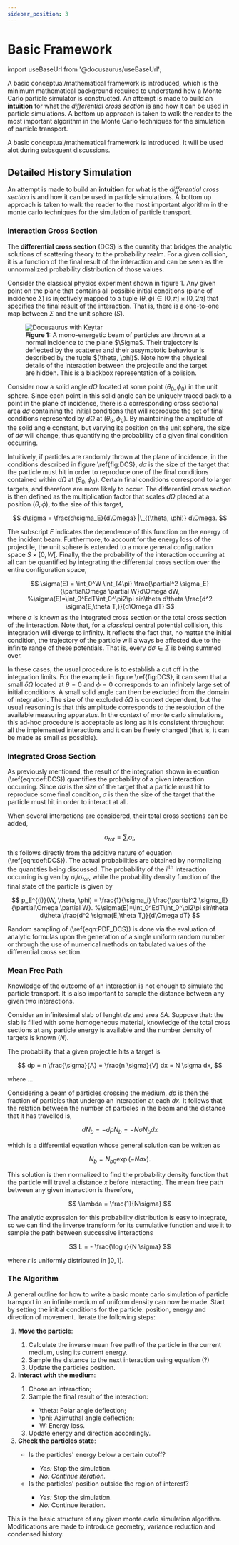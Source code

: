 ```yaml
---
sidebar_position: 3
---
```


# Basic Framework

import useBaseUrl from '@docusaurus/useBaseUrl';



A basic conceptual/mathematical framework is introduced, which is the minimum mathematical background required to understand how a Monte Carlo particle simulator is constructed. An attempt is made to build an **intuition** for what the *differential cross section* is and how it can be used in particle simulations. A bottom up approach is taken to walk the reader to the most important algorithm in the Monte Carlo techniques for the simulation of particle transport.


A basic conceptual/mathematical framework is introduced. It will be used alot during subsquent discussions.


## Detailed History Simulation


An attempt is made to build an **intuition** for what is the *differential cross section* is and how it can be used in particle simulations. A bottom up approach is taken to walk the reader to the most important algorithm in the monte carlo techniques for the simulation of particle transport.

### Interaction Cross Section


The **differential cross section** (DCS) is the quantity that bridges the analytic solutions of scattering theory to the probability realm. 
For a given collision, it is a function of the final result of the interaction and can be seen as the unnormalized probability distribution of those values.

Consider the classical physics experiment shown in figure 1.
Any given point on the plane that contains all possible initial conditions (plane of incidence $\Sigma$) is injectively mapped to a tuple $(\theta, \phi) \in [0, \pi]\times[0, 2\pi]$ that specifies the final result of the interaction. That is, there is a one-to-one map between $\Sigma$ and the unit sphere ($S$).

<figure>
<img alt="Docusaurus with Keytar" src={useBaseUrl('/img/DCS.jpg')} />
<figcaption>
<b>Figure 1:</b> A mono-energetic beam of particles are thrown at a normal incidence to the plane $\Sigma$. Their trajectory is deflected by the scatterer and their assymptotic behaviour is described by the tuple $(\theta, \phi)$. Note how the physical details of the interaction between the projectile and the target are hidden. This is a blackbox representation of a colision.
</figcaption>
</figure>


Consider now a solid angle $d\Omega$ located at some point $(\theta_0, \phi_0)$ in the unit sphere. Since each point in this solid angle can be uniquely traced back to a point in the plane of incidence, there is a corresponding cross sectional area $d\sigma$ containing the initial conditions that will reproduce the set of final conditions represented by $d \Omega$ at $(\theta_0, \phi_0)$. By maintaining the amplitude of the solid angle constant, but varying its position on the unit sphere, the size of $d\sigma$ will change, thus quantifying the probability of a given final condition occurring.

Intuitively, if particles are randomly thrown at the plane of incidence, in the conditions described in figure \ref{fig:DCS}, $d\sigma$ is the size of the target that the particle must hit in order to reproduce one of the final conditions contained within $d \Omega$ at $(\theta_0, \phi_0)$. Certain final conditions correspond to larger targets, and therefore are more likely to occur. The differential cross section is then defined as the multiplication factor that scales $d\Omega$ placed at a position $(\theta, \phi)$, to the size of this target,

$$
  d\sigma = \frac{d\sigma_E}{d\Omega} |\_{(\theta, \phi)} d\Omega.
$$

The subscript $E$ indicates the dependence of this function on the energy of the incident beam. Furthermore, to account for the energy loss of the projectile, the unit sphere is extended to a more general configuration space $S \times [0, W[$. Finally, the the probability of the interaction occurring at all can be quantified by integrating the differential cross section over the entire configuration space,

$$
            \sigma(E)  = \int_0^W \int_{4\pi} \frac{\partial^2 \sigma_E}{\partial\Omega \partial W}d\Omega dW,
            %\sigma(E)=\int_0^EdT\int_0^\pi2\pi sin\theta d\theta \frac{d^2 \sigma(E,\theta T,)}{d\Omega dT}
$$
where $\sigma$ is known as the integrated cross section or the total cross section of the interaction. Note that, for a *classical* central potential collision, this integration will diverge to infinity. It reflects the fact that, no matter the initial condition, the trajectory of the particle will always be affected due to the infinite range of these potentials. That is, every $d\sigma \in \Sigma$ is being summed over. 

In these cases, the usual procedure is to establish a cut off in the integration limits. For the example in figure \ref{fig:DCS}, it can seen that a small $\delta \Omega$ located at $\theta = 0$ and $\phi = 0$ corresponds to an infinitely large set of initial conditions. A small solid angle can then be excluded from the domain of integration. The size of the excluded $\delta \Omega$ is context dependent, but the usual reasoning is that this amplitude corresponds to the resolution of the available measuring apparatus. In the context of monte carlo simulations, this ad-hoc procedure is acceptable as long as it is consistent throughout all the implemented interactions and it can be freely changed (that is, it can be made as small as possible).  


### Integrated Cross Section

As previously mentioned, the result of the integration shown in equation (\ref{eqn:def:DCS}) quantifies the probability of a given interaction occurring. Since $d\sigma$ is the size of the target that a particle must hit to reproduce some final condition, $\sigma$ is then the size of the target that the particle must hit in order to interact at all.

When several interactions are considered, their total cross sections can be added,

$$
            \sigma_{tot} = \sum_{i} \sigma_{i},
$$


this follows directly from the additive nature of equation (\ref{eqn:def:DCS}). The actual probabilities are obtained by normalizing the quantities being discussed. The probability of the $i^{\textrm{ith}}$ interaction occurring is given by $\sigma_i / \sigma_{tot}$, while the probability density function of the final state of the particle is given by

$$
            p_E^{(i)}(W, \theta, \phi)  = \frac{1}{\sigma_i} \frac{\partial^2 \sigma_E}{\partial\Omega \partial W}.
            %\sigma(E)=\int_0^EdT\int_0^\pi2\pi sin\theta d\theta \frac{d^2 \sigma(E,\theta T,)}{d\Omega dT}
$$

Random sampling of (\ref{eqn:PDF_DCS}) is done via the evaluation of analytic formulas upon the generation of a single uniform random number or through the use of numerical methods on tabulated values of the differential cross section.
 



### Mean Free Path

Knowledge of the outcome of an interaction is not enough to simulate the particle transport.
It is also important to sample the distance between any given two interactions.

Consider an infinitesimal slab of lenght $dz$ and area $\delta A$.
Suppose that: the slab is filled with some homogeneous material, knowledge of the total cross sections at any particle energy is available and the number density of targets is known ($N$).

The probability that a given projectile hits a target is

$$
   dp = n \frac{\sigma}{A} =  \frac{n \sigma}{V} dx = N \sigma dx,
$$ 

where ...

Considering a beam of particles crossing the medium, $dp$ is then the fraction of particles that undergo an interaction at each $dx$. It follows that the relation between the number of particles in the beam and the distance that it has travelled is,

$$
            dN_{b} = -dp N_{b} =  - N \sigma  N_{b} dx
$$

which is a differential equation whose general solution can be written as

$$
            N_{b} = N_{b0} \exp(-N \sigma x).
$$

This solution is then normalized to find the probability density function that the particle will travel a distance $x$ before interacting. The mean free path between any given interaction is therefore,

$$
            \lambda = \frac{1}{N\sigma}
$$

The analytic expression for this probability distribution is easy to integrate, so we can find the inverse transform for its cumulative function and use it to sample the path between successive interactions

$$
L = - \frac{\log r}{N \sigma}
$$

where $r$ is uniformly distributed in $]0, 1]$.




### The Algorithm
    
A general outline for how to write a basic monte carlo simulation of particle transport in an infinite medium of uniform density can now be made. Start by setting the initial conditions for the particle: position, energy and direction of movement. Iterate the following steps:


<ol>
	<li> <b>Move the particle</b>: </li>	
	<ol>
		<li>Calculate the inverse mean free path of the particle in the current medium, using its current energy. </li>
		<li>Sample the distance to the next interaction using equation (?)</li>
		<li>Update the particles position.</li>
	</ol>
	<li> <b>Interact with the medium</b>: </li>
	<ol>
		<li>Chose an interaction;</li>
		<li>Sample the final result of the interaction:</li>
		<ul>
			<li>\theta: Polar angle deflection;</li>
			<li>\phi: Azimuthal angle deflection;</li>
			<li>W: Energy loss.</li>
		</ul>
		<li>Update energy and direction accordingly.</li>
	</ol>
	<li> <b>Check the particles state</b>: </li>	
		<ul>
			<li>Is the particles' energy below a certain cutoff?</li>
			<ul>
			<li><i>Yes:</i> Stop the simulation.</li>
			<li><i>No: Continue iteration.</i></li>
			</ul>
			<li>Is the particles' position outside the region of interest?</li>
			<ul>
			<li><i>Yes:</i> Stop the simulation.</li>
			<li><i>No:</i> Continue iteration.</li>
			</ul>
		</ul>
</ol>

This is the basic structure of any given monte carlo simulation algorithm. Modifications are made to introduce geometry, variance reduction and condensed history.    
        